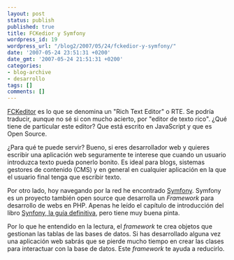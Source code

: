 ```yaml
---
layout: post
status: publish
published: true
title: FCKedior y Symfony
wordpress_id: 19
wordpress_url: "/blog2/2007/05/24/fckedior-y-symfony/"
date: '2007-05-24 23:51:31 +0200'
date_gmt: '2007-05-24 21:51:31 +0200'
categories:
- blog-archive
- desarrollo
tags: []
comments: []
---
```

<p><a title="Enlace a la página oficial" href="http://www.fckeditor.net/">FCKeditor</a> es lo que se denomina un "Rich Text Editor" o RTE. Se podría traducir, aunque no sé si con mucho acierto, por "editor de texto rico". ¿Qué tiene de particular este editor? Que está escrito en JavaScript y que es Open Source.</p>
<p>¿Para qué te puede servir? Bueno, si eres desarrollador web y quieres escribir una aplicación web seguramente te interese que cuando un usuario introduzca texto pueda ponerlo bonito. Es ideal para blogs, sistemas gestores de contenido (CMS) y en general en cualquier aplicación en la que el usuario final tenga que escribir texto.</p>
<p>Por otro lado, hoy navegando por la red he encontrado <a title="Página del proyecto Symfony" href="http://www.symfony-project.com/">Symfony</a>. Symfony es un proyecto también open source que desarrolla un <em>Framework</em> para desarrollo de webs en PHP. Apenas he leído el capítulo de introducción del libro <a title="Enlace al índice del libro" href="http://www.librosweb.es/symfony/index.html">Synfony, la guía definitiva</a>, pero tiene muy buena pinta.</p>
<p>Por lo que he entendido en la lectura, el <em>framework</em> te crea objetos que gestionan las tablas de las bases de datos. Si has desarrollado alguna vez una aplicación web sabrás que se pierde mucho tiempo en crear las clases para interactuar con la base de datos. Este <em>framework</em> te ayuda a reducirlo.</p>
